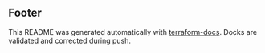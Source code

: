 ## Footer
This README was generated automatically with [terraform-docs](https://terraform-docs.io/).
Docks are validated and corrected during push.